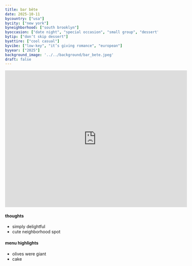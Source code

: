```yaml
---
title: bar bête
date: 2025-10-11
bycountry: ["usa"]
bycity: ["new york"]
byneighborhood: ["south brooklyn"]
byoccasion: ["date night", "special occasion", "small group", "dessert", "parents in town"]
bytip: ["don’t skip dessert"]
byattire: ["cool casual"]
byvibe: ["low-key", "it’s giving romance", "european"]
byyear: ["2025"]
background_image: '../../background/bar_bete.jpeg'
draft: false
---
```


<iframe src="https://www.google.com/maps/embed?pb=!1m18!1m12!1m3!1d3025.591835633605!2d-73.99546952335899!3d40.682961471398!2m3!1f0!2f0!3f0!3m2!1i1024!2i768!4f13.1!3m3!1m2!1s0x89c25b26f82b926f%3A0x3f6c6d5390f210f1!2zQmFyIELDqnRl!5e0!3m2!1sen!2sus!4v1761106252487!5m2!1sen!2sus" width="600" height="450" style="border:0;" allowfullscreen="" loading="lazy" referrerpolicy="no-referrer-when-downgrade"></iframe>

#### thoughts

* simply delightful
* cute neighborhood spot

#### menu highlights

* olives were giant
* cake
